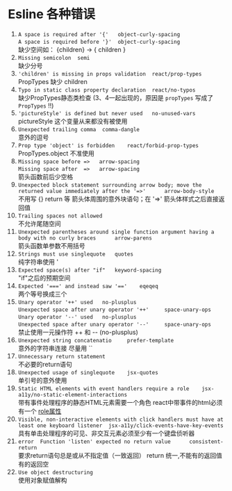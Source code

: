 # Esline 各种错误

1.  `A space is required after '{'   object-curly-spacing` <br>
    `A space is required before '}'  object-curly-spacing` <br>
    缺少空间如： {children} -> { children } <br>
2.  `Missing semicolon  semi` <br>
    缺少分号 <br>
3.  `'children' is missing in props validation  react/prop-types` <br>
    PropTypes 缺少 children <br>
4.  `Typo in static class property declaration  react/no-typos` <br>
    缺少PropTypes静态类检查 (3、4一起出现的，原因是 `propTypes` 写成了 `PropTypes` !!) <br>
5.  `'pictureStyle' is defined but never used   no-unused-vars` <br>
    pictureStyle 这个变量从来都没有被使用 <br>
6.  `Unexpected trailing comma  comma-dangle` <br>
    意外的逗号 <br>
7.  `Prop type 'object' is forbidden    react/forbid-prop-types` <br>
    PropTypes.object  不准使用 <br>
8.  `Missing space before =>   arrow-spacing` <br>
    `Missing space after  =>   arrow-spacing` <br>
    箭头函数前后少空格 <br>
9.  `Unexpected block statement surrounding arrow body; move the returned value immediately after the '=>'      arrow-body-style` <br>
    不用写 {} return 等 箭头体周围的意外块语句；在 '=>' 箭头体样式之后直接返回值 <br>
10. `Trailing spaces not allowed` <br>
    不允许尾随空间 <br>
11. `Unexpected parentheses around single function argument having a body with no curly braces      arrow-parens` <br>
    箭头函数单参数不用括号 <br>
12. `Strings must use singlequote   quotes` <br>
    纯字符串使用 '
13. `Expected space(s) after "if"   keyword-spacing` <br>
    "if"之后的预期空间 <br>
14. `Expected '===' and instead saw '=='    eqeqeq` <br>
    两个等号换成三个 <br>
15. `Unary operator '++' used   no-plusplus` <br>
    `Unexpected space after unary operator '++'     space-unary-ops` <br>
    `Unary operator '--' used   no-plusplus` <br>
    `Unexpected space after unary operator '--'     space-unary-ops` <br>
    禁止使用一元操作符 ++ 和 -- (no-plusplus) <br>
16. `Unexpected string concatenatio     prefer-template` <br>
    意外的字符串连接 尽量用 `` <br>
17. `Unnecessary return statement` <br>
    不必要的return语句
18. `Unexpected usage of singlequote    jsx-quotes` <br>
    单引号的意外使用 <br>
19. `Static HTML elements with event handlers require a role    jsx-a11y/no-static-element-interactions` <br>
    带有事件处理程序的静态HTML元素需要一个角色 react中带事件的html必须有一个 [role属性](https://github.com/evcohen/eslint-plugin-jsx-a11y/blob/master/docs/rules/no-static-element-interactions.md)  <br>
20. `Visible, non-interactive elements with click handlers must have at least one keyboard listener  jsx-a11y/click-events-have-key-events` <br>
    具有单击处理程序的可见、非交互元素必须至少有一个键盘侦听器 <br>
21. `error  Function 'listen' expected no return value      consistent-return` <br>
    要求return语句总是或从不指定值（一致返回）  return 统一,不能有的返回值 有的返回空 <br>
22. `Use object destructuring` <br>
    使用对象赋值解构
